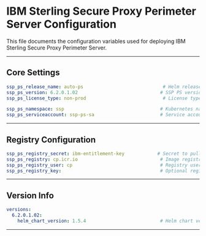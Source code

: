 # IBM Sterling Secure Proxy Perimeter Server Configuration

This file documents the configuration variables used for deploying IBM Sterling Secure Proxy Perimeter Server.

---
##    Core Settings 
```yaml
ssp_ps_release_name: auto-ps                             # Helm release name for SSP PS deployment
ssp_ps_version: 6.2.0.1.02                              # SSP PS version
ssp_ps_license_type: non-prod                            # License type: prod, non-prod, etc.

ssp_ps_namespace: ssp                                   # Kubernetes namespace for SSP PS
ssp_ps_serviceaccount: ssp-ps-sa                        # Service account for SSP PS
```
---
##    Registry Configuration 
```yaml
ssp_ps_registry_secret: ibm-entitlement-key            # Secret to pull container images
ssp_ps_registry: cp.icr.io                              # Image registry URL
ssp_ps_registry_user: cp                                # Registry username
ssp_ps_registry_key:                                    # Optional registry key, leave empty if not used
```
---
##    Version Info 
```yaml
versions:
  6.2.0.1.02:
    helm_chart_version: 1.5.4                           # Helm chart version for this SSP PS version
```
---